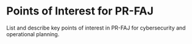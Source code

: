 # Points of Interest for PR-FAJ

List and describe key points of interest in PR-FAJ for cybersecurity and operational planning.
